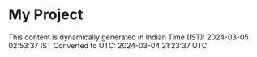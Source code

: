 # My Project

This content is dynamically generated in Indian Time (IST): 2024-03-05 02:53:37 IST
Converted to UTC: 2024-03-04 21:23:37 UTC
